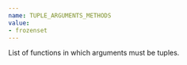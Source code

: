 ```yaml
---
name: TUPLE_ARGUMENTS_METHODS
value:
- frozenset
---
```


List of functions in which arguments must be tuples.
